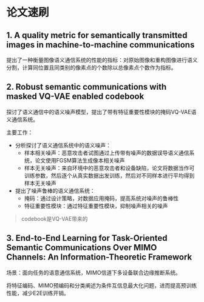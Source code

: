 # 论文速刷

## 1. A quality metric for semantically transmitted images in machine-to-machine communications

提出了一种衡量图像语义通信系统的性能的指标：对原始图像和重构图像进行语义分割，计算同位置且同类别的像素点的个数除以总像素点个数作为指标。

## 2. Robust semantic communications with masked VQ-VAE enabled codebook

探讨了语义通信中的语义噪声模型，提出了带有特征重要性模块的掩码VQ-VAE语义通信系统。

主要工作：

- 分析探讨了语义通信系统中的语义噪声：
  - 样本相关噪声：恶意攻击者试图通过上传带有噪声的数据误导语义通信系统，论文使用FGSM算法生成像本相关噪声
  - 样本无关噪声：来自环境中的恶意攻击者和设备缺陷，论文将数据当作可训练参数，然后逐个从真实数据出发训练，然后对不同样本进行平均得到样本无关噪声
- 提出了噪声鲁棒的语义通信系统：
  - 掩码：通过设计策略，对数据应用掩码，提高系统对噪声的鲁棒性
  - 特征重要性模块：通过特征重要性模块，抑制噪声相关的噪声

> codebook是VQ-VAE带来的

## 3. End-to-End Learning for Task-Oriented Semantic  Communications Over MIMO Channels: An Information-Theoretic Framework

场景：面向任务的语意通信系统，MIMO信道下多设备联合边缘推断系统。

将特征编码、MIMO预编码和分类阐述为条件互信息最大化问题，进而提高预训练性能，减少E2E训练开销。

